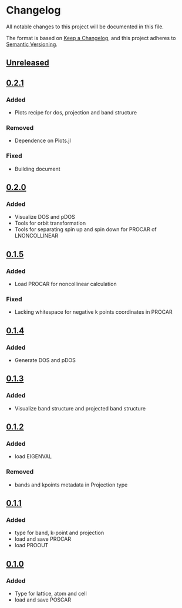 # Changelog
All notable changes to this project will be documented in this file.

The format is based on [Keep a Changelog](https://keepachangelog.com/en/1.0.0/),
and this project adheres to [Semantic Versioning](https://semver.org/spec/v2.0.0.html).

## [Unreleased]

## [0.2.1]
### Added
- Plots recipe for dos, projection and band structure
### Removed
- Dependence on Plots.jl
### Fixed
- Building document

## [0.2.0]
### Added
- Visualize DOS and pDOS
- Tools for orbit transformation
- Tools for separating spin up and spin down for PROCAR of LNONCOLLINEAR

## [0.1.5]
### Added
- Load PROCAR for noncollinear calculation

### Fixed
- Lacking whitespace for negative k points coordinates in PROCAR

## [0.1.4]
### Added
- Generate DOS and pDOS

## [0.1.3]
### Added
- Visualize band structure and projected band structure

## [0.1.2]
### Added
- load EIGENVAL

### Removed
- bands and kpoints metadata in Projection type

## [0.1.1]
### Added
- type for band, k-point and projection
- load and save PROCAR
- load PROOUT

## [0.1.0]
### Added
- Type for lattice, atom and cell
- load and save POSCAR

[Unreleased]: https://github.com/yaozhenghangma/MatterEnv/blob/main/CHANGELOG.md
[0.2.1]: https://github.com/yaozhenghangma/MatterEnv.jl/tree/v0.2.1
[0.2.0]: https://github.com/yaozhenghangma/MatterEnv.jl/tree/v0.2.0
[0.1.5]: https://github.com/yaozhenghangma/MatterEnv.jl/tree/v0.1.5
[0.1.4]: https://github.com/yaozhenghangma/MatterEnv.jl/tree/v0.1.4
[0.1.3]: https://github.com/yaozhenghangma/MatterEnv.jl/tree/v0.1.3
[0.1.2]: https://github.com/yaozhenghangma/MatterEnv.jl/tree/v0.1.2
[0.1.1]: https://github.com/yaozhenghangma/MatterEnv.jl/tree/v0.1.1
[0.1.0]: https://github.com/yaozhenghangma/MatterEnv.jl/tree/v0.1.0